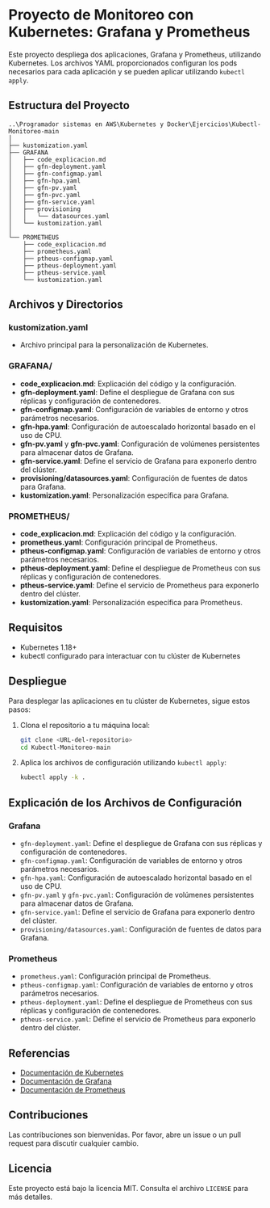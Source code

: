 # Proyecto de Monitoreo con Kubernetes: Grafana y Prometheus

Este proyecto despliega dos aplicaciones, Grafana y Prometheus, utilizando Kubernetes. Los archivos YAML proporcionados configuran los pods necesarios para cada aplicación y se pueden aplicar utilizando `kubectl apply`.

## Estructura del Proyecto

```plaintext
..\Programador sistemas en AWS\Kubernetes y Docker\Ejercicios\Kubectl-Monitoreo-main
│
├── kustomization.yaml
├── GRAFANA
│   ├── code_explicacion.md
│   ├── gfn-deployment.yaml
│   ├── gfn-configmap.yaml
│   ├── gfn-hpa.yaml
│   ├── gfn-pv.yaml
│   ├── gfn-pvc.yaml
│   ├── gfn-service.yaml
│   ├── provisioning
│   │   └── datasources.yaml
│   └── kustomization.yaml
│
└── PROMETHEUS
    ├── code_explicacion.md
    ├── prometheus.yaml
    ├── ptheus-configmap.yaml
    ├── ptheus-deployment.yaml
    ├── ptheus-service.yaml
    └── kustomization.yaml
```
<h2>Archivos y Directorios</h2>

### kustomization.yaml
- Archivo principal para la personalización de Kubernetes.

### GRAFANA/
- **code_explicacion.md**: Explicación del código y la configuración.
- **gfn-deployment.yaml**: Define el despliegue de Grafana con sus réplicas y configuración de contenedores.
- **gfn-configmap.yaml**: Configuración de variables de entorno y otros parámetros necesarios.
- **gfn-hpa.yaml**: Configuración de autoescalado horizontal basado en el uso de CPU.
- **gfn-pv.yaml** y **gfn-pvc.yaml**: Configuración de volúmenes persistentes para almacenar datos de Grafana.
- **gfn-service.yaml**: Define el servicio de Grafana para exponerlo dentro del clúster.
- **provisioning/datasources.yaml**: Configuración de fuentes de datos para Grafana.
- **kustomization.yaml**: Personalización específica para Grafana.

### PROMETHEUS/
- **code_explicacion.md**: Explicación del código y la configuración.
- **prometheus.yaml**: Configuración principal de Prometheus.
- **ptheus-configmap.yaml**: Configuración de variables de entorno y otros parámetros necesarios.
- **ptheus-deployment.yaml**: Define el despliegue de Prometheus con sus réplicas y configuración de contenedores.
- **ptheus-service.yaml**: Define el servicio de Prometheus para exponerlo dentro del clúster.
- **kustomization.yaml**: Personalización específica para Prometheus.

## Requisitos

- Kubernetes 1.18+
- kubectl configurado para interactuar con tu clúster de Kubernetes

## Despliegue

Para desplegar las aplicaciones en tu clúster de Kubernetes, sigue estos pasos:

1. Clona el repositorio a tu máquina local:
    ```sh
    git clone <URL-del-repositorio>
    cd Kubectl-Monitoreo-main
    ```

2. Aplica los archivos de configuración utilizando `kubectl apply`:
    ```sh
    kubectl apply -k .
    ```

## Explicación de los Archivos de Configuración

### Grafana

- `gfn-deployment.yaml`: Define el despliegue de Grafana con sus réplicas y configuración de contenedores.
- `gfn-configmap.yaml`: Configuración de variables de entorno y otros parámetros necesarios.
- `gfn-hpa.yaml`: Configuración de autoescalado horizontal basado en el uso de CPU.
- `gfn-pv.yaml` y `gfn-pvc.yaml`: Configuración de volúmenes persistentes para almacenar datos de Grafana.
- `gfn-service.yaml`: Define el servicio de Grafana para exponerlo dentro del clúster.
- `provisioning/datasources.yaml`: Configuración de fuentes de datos para Grafana.

### Prometheus

- `prometheus.yaml`: Configuración principal de Prometheus.
- `ptheus-configmap.yaml`: Configuración de variables de entorno y otros parámetros necesarios.
- `ptheus-deployment.yaml`: Define el despliegue de Prometheus con sus réplicas y configuración de contenedores.
- `ptheus-service.yaml`: Define el servicio de Prometheus para exponerlo dentro del clúster.

## Referencias

- [Documentación de Kubernetes](https://kubernetes.io/docs/home/)
- [Documentación de Grafana](https://grafana.com/docs/)
- [Documentación de Prometheus](https://prometheus.io/docs/)

## Contribuciones

Las contribuciones son bienvenidas. Por favor, abre un issue o un pull request para discutir cualquier cambio.

## Licencia

Este proyecto está bajo la licencia MIT. Consulta el archivo `LICENSE` para más detalles.
